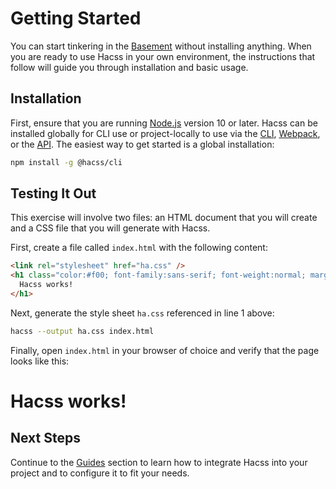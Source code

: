 # Getting Started

You can start tinkering in the [Basement](https://basement.hacss.io) without
installing anything. When you are ready to use Hacss in your own environment,
the instructions that follow will guide you through installation and basic
usage.

## Installation

First, ensure that you are running [Node.js](https://nodejs.org) version 10 or
later. Hacss can be installed globally for CLI use or project-locally to use via
the [CLI](cli-guide.md), [Webpack](webpack-guide.md), or the
[API](api-guide.md). The easiest way to get started is a global installation:

```bash
npm install -g @hacss/cli
```

## Testing It Out

This exercise will involve two files: an HTML document that you will create and
a CSS file that you will generate with Hacss.

First, create a file called `index.html` with the following content:

```html
<link rel="stylesheet" href="ha.css" />
<h1 class="color:#f00; font-family:sans-serif; font-weight:normal; margin:0;">
  Hacss works!
</h1>
```

Next, generate the style sheet `ha.css` referenced in line 1 above:

```bash
hacss --output ha.css index.html
```

Finally, open `index.html` in your browser of choice and verify that the page
looks like this:

<h1 class="
  color:#f00;
  font-size:24px;
  font-family:sans-serif;
  font-weight:normal;
">
  Hacss works!
</h1>

## Next Steps

Continue to the [Guides](guides.md) section to learn how to integrate Hacss into
your project and to configure it to fit your needs.
